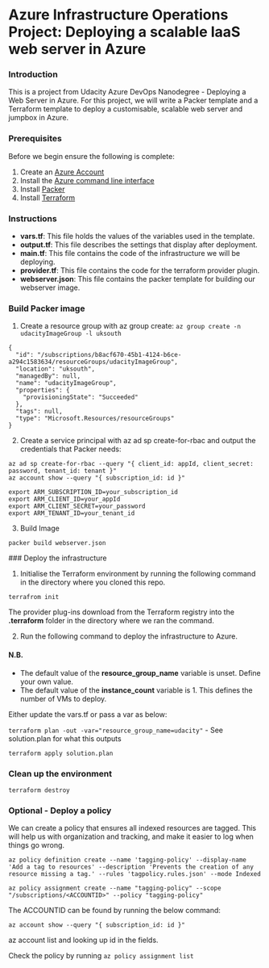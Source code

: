# Azure Infrastructure Operations Project: Deploying a scalable IaaS web server in Azure

### Introduction

This is a project from Udacity Azure DevOps Nanodegree - Deploying a Web Server in Azure. For this project, we will write a Packer template and a Terraform template to deploy a customisable, scalable web server and jumpbox in Azure.

### Prerequisites

Before we begin ensure the following is complete:

1. Create an [Azure Account](https://portal.azure.com) 
2. Install the [Azure command line interface](https://docs.microsoft.com/en-us/cli/azure/install-azure-cli?view=azure-cli-latest)
3. Install [Packer](https://www.packer.io/downloads)
4. Install [Terraform](https://www.terraform.io/downloads.html)

### Instructions

* **vars.tf**: This file holds the values of the variables used in the template.
* **output.tf**: This file describes the settings that display after deployment.
* **main.tf**: This file contains the code of the infrastructure we will be deploying.
* **provider.tf**: This file contains the code for the terraform provider plugin.
* **webserver.json**: This file contains the packer template for building our webserver image.

### Build Packer image

1. Create a resource group with az group create: `az group create -n udacityImageGroup -l uksouth`

```
{
  "id": "/subscriptions/b8acf670-45b1-4124-b6ce-a294c1583634/resourceGroups/udacityImageGroup",
  "location": "uksouth",
  "managedBy": null,
  "name": "udacityImageGroup",
  "properties": {
    "provisioningState": "Succeeded"
  },
  "tags": null,
  "type": "Microsoft.Resources/resourceGroups"
}
```

2. Create a service principal with az ad sp create-for-rbac and output the credentials that Packer needs:

```
az ad sp create-for-rbac --query "{ client_id: appId, client_secret: password, tenant_id: tenant }"
az account show --query "{ subscription_id: id }"
```

```
export ARM_SUBSCRIPTION_ID=your_subscription_id
export ARM_CLIENT_ID=your_appId
export ARM_CLIENT_SECRET=your_password
export ARM_TENANT_ID=your_tenant_id
```

3. Build Image

`packer build webserver.json`

### Deploy the infrastructure

1. Initialise the Terraform environment by running the following command in the directory where you cloned this repo.

`terrafrom init`

The provider plug-ins download from the Terraform registry into the **.terraform** folder in the directory where we ran the command.

2. Run the following command to deploy the infrastructure to Azure.

#### N.B.

* The default value of the **resource_group_name** variable is unset. Define your own value.
* The default value of the **instance_count** variable is 1. This defines the number of VMs to deploy.

Either update the vars.tf or pass a var as below:

`terraform plan -out -var="resource_group_name=udacity"` - See solution.plan for what this outputs

`terraform apply solution.plan`

### Clean up the environment

`terraform destroy`

### Optional - Deploy a policy

We can create a policy that ensures all indexed resources are tagged. This will help us with organization and tracking, and make it easier to log when things go wrong.

```
az policy definition create --name 'tagging-policy' --display-name 'Add a tag to resources' --description 'Prevents the creation of any resource missing a tag.' --rules 'tagpolicy.rules.json' --mode Indexed
```

```
az policy assignment create --name "tagging-policy" --scope "/subscriptions/<ACCOUNTID>" --policy "tagging-policy"
```

The ACCOUNTID can be found by running the below command: 

```
az account show --query "{ subscription_id: id }"
```

az account list and looking up id in the fields.

Check the policy by running `az policy assignment list`